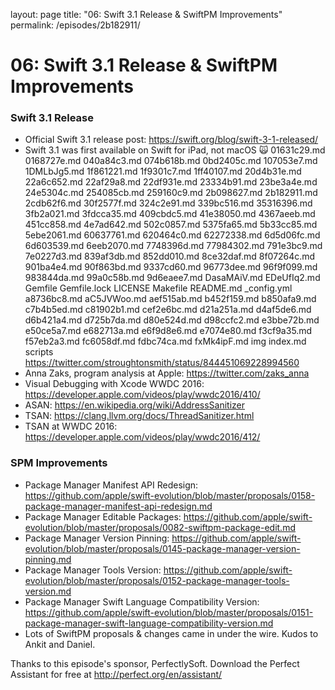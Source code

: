 layout: page
title: "06: Swift 3.1 Release & SwiftPM Improvements"
permalink: /episodes/2b182911/

# 06: Swift 3.1 Release & SwiftPM Improvements

### Swift 3.1 Release

* Official Swift 3.1 release post: https://swift.org/blog/swift-3-1-released/
* Swift 3.1 was first available on Swift for iPad, not macOS 🙀
 01631c29.md 0168727e.md 040a84c3.md 074b618b.md 0bd2405c.md 107053e7.md 1DMLbJg5.md 1f861221.md 1f9301c7.md 1ff40107.md 20d4b31e.md 22a6c652.md 22af29a8.md 22df931e.md 23334b91.md 23be3a4e.md 24e5304c.md 254085cb.md 259160c9.md 2b098627.md 2b182911.md 2cdb62f6.md 30f2577f.md 324c2e91.md 339bc516.md 35316396.md 3fb2a021.md 3fdcca35.md 409cbdc5.md 41e38050.md 4367aeeb.md 451cc858.md 4e7ad642.md 502c0857.md 5375fa65.md 5b33cc85.md 5ebe2061.md 60637761.md 620464c0.md 62272338.md 6d5d06fc.md 6d603539.md 6eeb2070.md 7748396d.md 77984302.md 791e3bc9.md 7e0227d3.md 839af3db.md 852dd010.md 8ce32daf.md 8f07264c.md 901ba4e4.md 90f863bd.md 9337cd60.md 96773dee.md 96f9f099.md 983844da.md 99a0c58b.md 9d6eaee7.md DasaMAiV.md EDeUfIq2.md Gemfile Gemfile.lock LICENSE Makefile README.md _config.yml a8736bc8.md aC5JVWoo.md aef515ab.md b452f159.md b850afa9.md c7b4b5ed.md c81902b1.md cef2e6bc.md d21a251a.md d4af5de6.md d6b421a4.md d725b7da.md d80e524d.md d98ccfc2.md e3bbe72b.md e50ce5a7.md e682713a.md e6f9d8e6.md e7074e80.md f3cf9a35.md f57eb2a3.md fc6058df.md fdbc74ca.md fxMk4ipF.md img index.md scripts https://twitter.com/stroughtonsmith/status/844451069228994560
* Anna Zaks, program analysis at Apple: https://twitter.com/zaks_anna
* Visual Debugging with Xcode WWDC 2016: https://developer.apple.com/videos/play/wwdc2016/410/
* ASAN: https://en.wikipedia.org/wiki/AddressSanitizer
* TSAN: https://clang.llvm.org/docs/ThreadSanitizer.html
* TSAN at WWDC 2016: https://developer.apple.com/videos/play/wwdc2016/412/

### SPM Improvements

* Package Manager Manifest API Redesign: https://github.com/apple/swift-evolution/blob/master/proposals/0158-package-manager-manifest-api-redesign.md
* Package Manager Editable Packages: https://github.com/apple/swift-evolution/blob/master/proposals/0082-swiftpm-package-edit.md
* Package Manager Version Pinning: https://github.com/apple/swift-evolution/blob/master/proposals/0145-package-manager-version-pinning.md
* Package Manager Tools Version: https://github.com/apple/swift-evolution/blob/master/proposals/0152-package-manager-tools-version.md
* Package Manager Swift Language Compatibility Version: https://github.com/apple/swift-evolution/blob/master/proposals/0151-package-manager-swift-language-compatibility-version.md
* Lots of SwiftPM proposals & changes came in under the wire. Kudos to Ankit and Daniel.

Thanks to this episode's sponsor, PerfectlySoft. Download the Perfect Assistant for free at http://perfect.org/en/assistant/
